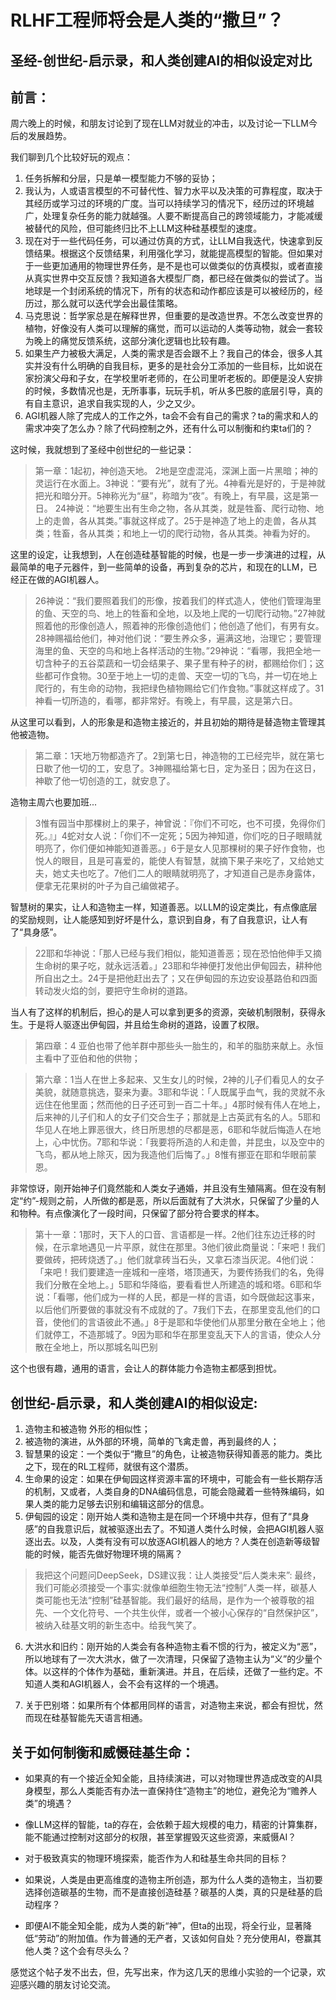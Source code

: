 
# RLHF工程师将会是人类的“撒旦”？
## 圣经-创世纪-启示录，和人类创建AI的相似设定对比

## 前言：
周六晚上的时候，和朋友讨论到了现在LLM对就业的冲击，以及讨论一下LLM今后的发展趋势。

我们聊到几个比较好玩的观点：
1. 任务拆解和分层，只是单一模型能力不够的妥协；
2. 我认为，人或语言模型的不可替代性、智力水平以及决策的可靠程度，取决于其经历或学习过的环境的广度。当可以持续学习的情况下，经历过的环境越广，处理复杂任务的能力就越强。人要不断提高自己的跨领域能力，才能减缓被替代的风险，但可能终归比不上LLM这种硅基模型的速度。
3. 现在对于一些代码任务，可以通过仿真的方式，让LLM自我迭代，快速拿到反馈结果。根据这个反馈结果，利用强化学习，就能提高模型的智能。但如果对于一些更加通用的物理世界任务，是不是也可以做类似的仿真模拟，或者直接从真实世界中交互反馈？我知道各大模型厂商，都已经在做类似的尝试了。当地球是一个封闭系统的情况下，所有的状态和动作都应该是可以被经历的，经历过，那么就可以迭代学会出最佳策略。
4. 马克思说：哲学家总是在解释世界，但重要的是改造世界。不怎么改变世界的植物，好像没有人类可以理解的痛觉，而可以运动的人类等动物，就会一套较为晚上的痛觉反馈系统，这部分演化逻辑也比较有趣。
5. 如果生产力被极大满足，人类的需求是否会跟不上？我自己的体会，很多人其实并没有什么明确的自我目标，更多的是社会分工添加的一些目标，比如说在家扮演父母和子女，在学校里听老师的，在公司里听老板的。即便是没人安排的时候，多数情况也是，无所事事，玩玩手机，听从多巴胺的底层引导，真的有自主意识，追求自我实现的人，少之又少。
6. AGI机器人除了完成人的工作之外，ta会不会有自己的需求？ta的需求和人的需求冲突了怎么办？除了代码控制之外，还有什么可以制衡和约束ta们的？

这时候，我就想到了圣经中创世纪的一些记录：
>第一章：1起初，神创造天地。 2地是空虚混沌，深渊上面一片黑暗；神的灵运行在水面上。3神说：“要有光”，就有了光。4神看光是好的，于是神就把光和暗分开。5神称光为“昼”，称暗为“夜”。有晚上，有早晨，这是第一日。
>24神说：“地要生出有生命之物，各从其类，就是牲畜、爬行动物、地上的走兽，各从其类。”事就这样成了。25于是神造了地上的走兽，各从其类；牲畜，各从其类；和地上一切的爬行动物，各从其类。神看为好的。

这里的设定，让我想到，人在创造硅基智能的时候，也是一步一步演进的过程，从最简单的电子元器件，到一些简单的设备，再到复杂的芯片，和现在的LLM，已经正在做的AGI机器人。

>26神说：“我们要照着我们的形像，按着我们的样式造人，使他们管理海里的鱼、天空的鸟、地上的牲畜和全地，以及地上爬的一切爬行动物。”27神就照着他的形像创造人，照着神的形像创造他们；他创造了他们，有男有女。28神赐福给他们，神对他们说：“要生养众多，遍满这地，治理它；要管理海里的鱼、天空的鸟和地上各样活动的生物。”29神说：“看哪，我把全地一切含种子的五谷菜蔬和一切会结果子、果子里有种子的树，都赐给你们；这些都可作食物。30至于地上一切的走兽、天空一切的飞鸟，并一切在地上爬行的，有生命的动物，我把绿色植物赐给它们作食物。”事就这样成了。31神看一切所造的，看哪，都非常好。有晚上，有早晨，这是第六日。

从这里可以看到，人的形象是和造物主接近的，并且初始的期待是替造物主管理其他被造物。

>第二章：1天地万物都造齐了。2到第七日，神造物的工已经完毕，就在第七日歇了他一切的工，安息了。3神赐福给第七日，定为圣日；因为在这日，神歇了他一切创造的工，就安息了。

造物主周六也要加班...

>3惟有园当中那棵树上的果子，神曾说：『你们不可吃，也不可摸，免得你们死。』」4蛇对女人说：「你们不一定死；5因为神知道，你们吃的日子眼睛就明亮了，你们便如神能知道善恶。」6于是女人见那棵树的果子好作食物，也悦人的眼目，且是可喜爱的，能使人有智慧，就摘下果子来吃了，又给她丈夫，她丈夫也吃了。7他们二人的眼睛就明亮了，才知道自己是赤身露体，便拿无花果树的叶子为自己编做裙子。

智慧树的果实，让人和造物主一样，知道善恶。以LLM的设定类比，有点像底层的奖励规则，让人能感知到好坏是什么，意识到自身，有了自我意识，让人有了“具身感”。

>22耶和华神说：「那人已经与我们相似，能知道善恶；现在恐怕他伸手又摘生命树的果子吃，就永远活着。」23耶和华神便打发他出伊甸园去，耕种他所自出之土。24于是把他赶出去了；又在伊甸园的东边安设基路伯和四面转动发火焰的剑，要把守生命树的道路。

当人有了这样的机制后，担心的是人可以拿到更多的资源，突破机制限制，获得永生。于是将人驱逐出伊甸园，并且给生命树的道路，设置了权限。

>第四章：4 亚伯也带了他羊群中那些头一胎生的，和羊的脂肪来献上。永恒主看中了亚伯和他的供物；


>第六章：1当人在世上多起来、又生女儿的时候，2神的儿子们看见人的女子美貌，就随意挑选，娶来为妻。3耶和华说：「人既属乎血气，我的灵就不永远住在他里面；然而他的日子还可到一百二十年。」4那时候有伟人在地上，后来神的儿子们和人的女子们交合生子；那就是上古英武有名的人。5耶和华见人在地上罪恶很大，终日所思想的尽都是恶，6耶和华就后悔造人在地上，心中忧伤。7耶和华说：「我要将所造的人和走兽，并昆虫，以及空中的飞鸟，都从地上除灭，因为我造他们后悔了。」8惟有挪亚在耶和华眼前蒙恩。

非常惊讶，刚开始神子们竟然能和人类女子通婚，并且没有生殖隔离。但在没有制定“约”-规则之前，人所做的都是恶，所以后面就有了大洪水，只保留了少量的人和物种。有点像演化了一段时间，只保留了部分符合要求的样本。

>第十一章：1那时，天下人的口音、言语都是一样。2他们往东边迁移的时候，在示拿地遇见一片平原，就住在那里。3他们彼此商量说：「来吧！我们要做砖，把砖烧透了。」他们就拿砖当石头，又拿石漆当灰泥。4他们说：「来吧！我们要建造一座城和一座塔，塔顶通天，为要传扬我们的名，免得我们分散在全地上。」5耶和华降临，要看看世人所建造的城和塔。6耶和华说：「看哪，他们成为一样的人民，都是一样的言语，如今既做起这事来，以后他们所要做的事就没有不成就的了。7我们下去，在那里变乱他们的口音，使他们的言语彼此不通。」8于是耶和华使他们从那里分散在全地上；他们就停工，不造那城了。9因为耶和华在那里变乱天下人的言语，使众人分散在全地上，所以那城名叫巴别

这个也很有趣，通用的语言，会让人的群体能力令造物主都感到担忧。

## 创世纪-启示录，和人类创建AI的相似设定:
1. 造物主和被造物 外形的相似性；
2. 被造物的演进，从外部的环境，简单的飞禽走兽，再到最终的人；
3. 智慧果的设定：一个类似于“撒旦”的角色，让被造物获得知善恶的能力。类比之下，现在的RL工程师，就很有这个潜质。
4. 生命果的设定：如果在伊甸园这样资源丰富的环境中，可能会有一些长期存活的机制，又或者，人类自身的DNA编码信息，可能会隐藏着一些特殊编码，如果人类的能力足够去识别和编辑这部分的信息。
5. 伊甸园的设定：刚开始人类和造物主是在同一个环境中共存，但有了“具身感”的自我意识后，就被驱逐出去了。不知道人类什么时候，会把AGI机器人驱逐出去。以及，人类有没有可以放逐AGI机器人的地方？人类在创造新等级智能的时候，能否先做好物理环境的隔离？

> 我把这个问题问DeepSeek，DS建议我：让人类接受“后人类未来”: 最终，我们可能必须接受一个事实:就像单细胞生物无法“控制”人类一样，碳基人类可能也无法“控制”硅基智能。我们最好的结局，是作为一个被尊敬的祖先、一个文化符号、一个共生伙伴，或者一个被小心保存的“自然保护区”，被纳入硅基文明的新生态中。给我气笑了。

6. 大洪水和旧约：刚开始的人类会有各种造物主看不惯的行为，被定义为“恶”，所以地球有了一次大洪水，做了一次清理，只保留了造物主认为“义”的少量个体。以这样的个体作为基础，重新演进。并且，在后续，还做了一些约定。不知道人类和AGI机器人，会不会有这样的一个境遇。

7. 关于巴别塔：如果所有个体都用同样的语言，对造物主来说，都会有担忧，然而现在硅基智能先天语言相通。

## 关于如何制衡和威慑硅基生命：
- 如果真的有一个接近全知全能，且持续演进，可以对物理世界造成改变的AI具身模型，那么人类能否有办法一直保持住“造物主”的地位，避免沦为“赡养人类”的境遇？

- 像LLM这样的智能，ta的存在，会依赖于超大规模的电力，精密的计算集群，能不能通过控制对这部分的权限，甚至掌握毁灭这些资源，来威慑AI？

- 对于极致真实的物理环境探索，能否作为人和硅基生命共同的目标？

- 如果说，人类是由更高维度的造物主所创造，那为什么人类的造物主，当初要选择创造碳基的生物，而不是直接创造硅基？碳基的人类，真的只是硅基的启动程序？

- 即便AI不能全知全能，成为人类的新“神”，但ta的出现，将全行业，显著降低“劳动”的附加值。作为普通的无产者，又该如何自处？充分使用AI，卷赢其他人类？这个会有尽头么？

感觉这个帖子发不出去，但，先写出来，作为这几天的思维小实验的一个记录，欢迎感兴趣的朋友讨论交流。
